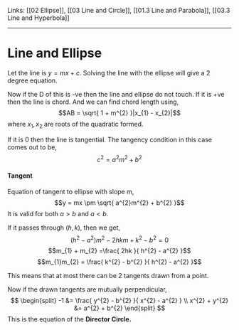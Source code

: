 Links: [[02 Ellipse]], [[03 Line and Circle]], [[01.3 Line and Parabola]], [[03.3 Line and Hyperbola]]
___
# Line and Ellipse 
Let the line is $y = mx + c$. Solving the line with the ellipse will give a 2 degree equation. 

Now if the D of this is -ve then the line and ellipse do not touch. 
If it is +ve then the line is chord. And we can find chord length using,
$$AB = \sqrt{ 1 + m^{2} }|x_{1} - x_{2}|$$
where $x_{1},x_{2}$ are roots of the quadratic formed. 

If it is 0 then the line is tangential. 
The tangency condition in  this case comes out to be,
$$c^{2} = a^{2}m^{2} + b^{2}$$

#### Tangent 
Equation of tangent to ellipse with slope m,
$$y = mx \pm \sqrt{ a^{2}m^{2} + b^{2} }$$
It is valid for both $a > b$ and $a < b$.

If it passes through $(h,k)$, then we get,
$$(h^{2} - a^{2})m^{2} - 2hkm + k^{2} - b^{2} = 0$$
$$m_{1} + m_{2} =\frac{ 2hk }{ h^{2} - a^{2} }$$
$$m_{1}m_{2} = \frac{ k^{2} - b^{2} }{ h^{2} - a^{2} }$$

This means that at most there can be 2 tangents drawn from a point.

Now if the drawn tangents are mutually perpendicular, 
$$
\begin{split}
-1 &= \frac{ y^{2} - b^{2} }{ x^{2} - a^{2} } \\
x^{2} + y^{2} &= a^{2} + b^{2}
\end{split}
$$
This is the equation of the **Director Circle.** 
